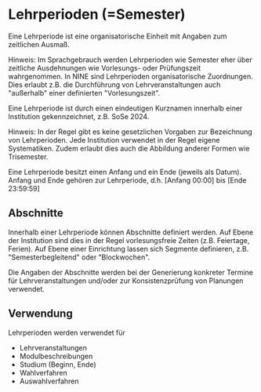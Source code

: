 # Lehrperioden (=Semester)

Eine Lehrperiode ist eine organisatorische Einheit mit Angaben zum zeitlichen Ausmaß.

Hinweis:
Im Sprachgebrauch werden Lehrperioden wie Semester eher über zeitliche Ausdehnungen wie Vorlesungs- oder Prüfungszeit wahrgenommen. In NINE sind Lehrperioden organisatorische Zuordnungen. Dies erlaubt z.B. die Durchführung von Lehrveranstaltungen auch "außerhalb" einer definierten "Vorlesungszeit".

Eine Lehrperiode ist durch einen eindeutigen Kurznamen innerhalb einer Institution gekennzeichnet, z.B. SoSe 2024.

Hinweis:
In der Regel gibt es keine gesetzlichen Vorgaben zur Bezeichnung von Lehrperioden. Jede Institution verwendet in der Regel eigene Systematiken. Zudem erlaubt dies auch die Abbildung anderer Formen wie Trisemester.

Eine Lehrperiode besitzt einen Anfang und ein Ende (jeweils als Datum). Anfang und Ende gehören zur Lehrperiode, d.h. [Anfang 00:00] bis [Ende 23:59:59]

## Abschnitte

Innerhalb einer Lehrperiode können Abschnitte definiert werden. Auf Ebene der Institution sind dies in der Regel vorlesungsfreie Zeiten (z.B. Feiertage, Ferien). Auf Ebene einer Einrichtung lassen sich Segmente definieren, z.B. "Semesterbegleitend" oder "Blockwochen".

Die Angaben der Abschnitte werden bei der Generierung konkreter Termine für Lehrveranstaltungen und/oder zur Konsistenzprüfung von Planungen verwendet.

## Verwendung

Lehrperioden werden verwendet für

- Lehrveranstaltungen
- Modulbeschreibungen
- Studium (Beginn, Ende)
- Wahlverfahren
- Auswahlverfahren

